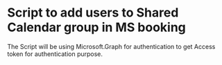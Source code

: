 # Script to add users to Shared Calendar group in MS booking 

The Script will be using Microsoft.Graph for authentication to get Access token for authentication purpose.